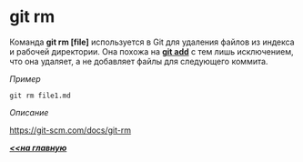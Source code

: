 # git rm

Команда **git rm [file]** используется в Git для удаления файлов из индекса и рабочей директории. Она похожа на [**git add**](./add.md) с тем лишь исключением, что она удаляет, а не добавляет файлы для следующего коммита.

*Пример*
```hash = 
git rm file1.md
```
*Описание*

https://git-scm.com/docs/git-rm

***[<<на главную](./readme.md)***